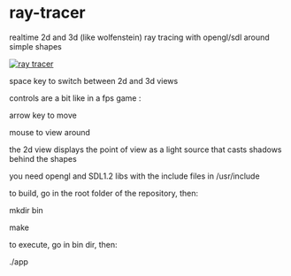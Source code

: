 ray-tracer
==========

realtime 2d and 3d (like wolfenstein) ray tracing with opengl/sdl around simple shapes 

[![ray tracer](http://img.youtube.com/vi/nWIwEvb5gEs/0.jpg)](http://www.youtube.com/watch?v=nWIwEvb5gEs)


space key to switch between 2d and 3d views

controls are a bit like in a fps game :

  arrow key to move

  mouse to view around



the 2d view displays the point of view as a light source that casts shadows behind the shapes

you need opengl and SDL1.2 libs with the include files in /usr/include

to build, go in the root folder of the repository, then:

mkdir bin

make

to execute, go in bin dir, then: 

./app
